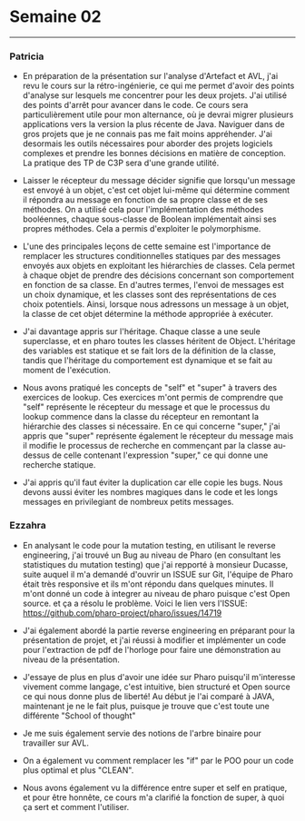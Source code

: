 # Semaine 02

---
### Patricia
- En préparation de la présentation sur l'analyse d'Artefact et AVL, j'ai revu le cours sur la rétro-ingénierie, ce qui me permet d'avoir des points d'analyse sur lesquels me concentrer pour les deux projets. J'ai utilisé des points d'arrêt pour avancer dans le code. Ce cours sera particulièrement utile pour mon alternance, où je devrai migrer plusieurs applications vers la version la plus récente de Java. Naviguer dans de gros projets que je ne connais pas me fait moins appréhender. J'ai desormais les outils nécessaires pour aborder des projets logiciels complexes et prendre les bonnes décisions en matière de conception. La pratique des TP de C3P sera d'une grande utilité.

- Laisser le récepteur du message décider signifie que lorsqu'un message est envoyé à un objet, c'est cet objet lui-même qui détermine comment il répondra au message en fonction de sa propre classe et de ses méthodes. On a utilisé cela pour l'implémentation des méthodes booléennes, chaque sous-classe de Boolean implémentait ainsi ses propres méthodes. Cela a permis d'exploiter le polymorphisme.

- L'une des principales leçons de cette semaine est l'importance de remplacer les structures conditionnelles statiques par des messages envoyés aux objets en exploitant les hiérarchies de classes. Cela permet à chaque objet de prendre des décisions concernant son comportement en fonction de sa classe. En d'autres termes, l'envoi de messages est un choix dynamique, et les classes sont des représentations de ces choix potentiels. Ainsi, lorsque nous adressons un message à un objet, la classe de cet objet détermine la méthode appropriée à exécuter.

- J'ai davantage appris sur l'héritage. Chaque classe a une seule superclasse, et en pharo toutes les classes héritent de Object. L'héritage des variables est statique et se fait lors de la définition de la classe, tandis que l'héritage du comportement est dynamique et se fait au moment de l'exécution.
  
- Nous avons pratiqué les concepts de "self" et "super" à travers des exercices de lookup. Ces exercices m'ont permis de comprendre que "self" représente le récepteur du message et que le processus du lookup commence dans la classe du récepteur en remontant la hiérarchie des classes si nécessaire. En ce qui concerne "super," j'ai appris que "super" représente également le récepteur du message mais il modifie le processus de recherche en commençant par la classe au-dessus de celle contenant l'expression "super," ce qui donne une recherche statique.

- J'ai appris qu'il faut éviter la duplication car elle copie les bugs. Nous devons aussi éviter les nombres magiques dans le code et les longs messages en privilegiant de nombreux petits messages.

### Ezzahra
- En analysant le code pour la mutation testing, en utilisant le reverse engineering, j'ai trouvé un Bug au niveau de Pharo (en consultant les statistiques du mutation testing) que j'ai repporté à monsieur Ducasse, suite auquel il m'a demandé d'ouvrir un ISSUE sur Git, l'équipe de Pharo était très responsive et ils m'ont répondu dans quelques minutes. Il m'ont donné un code à integrer au niveau de pharo puisque c'est Open source. et ça a résolu le problème.
   Voici le lien vers l'ISSUE: https://github.com/pharo-project/pharo/issues/14719

- J'ai également abordé la partie reverse engineering en préparant pour la présentation de projet, et j'ai réussi à modifier et implémenter un code pour l'extraction de pdf de l'horloge pour faire une démonstration au niveau de la présentation.

- J'essaye de plus en plus d'avoir une idée sur Pharo puisqu'il m'interesse vivement comme langage, c'est intuitive, bien structuré et Open source ce qui nous donne plus de liberté! Au début je l'ai comparé à JAVA, maintenant je ne le fait plus, puisque je trouve que c'est toute une différente "School of thought"

- Je me suis également servie des notions de l'arbre binaire pour travailler sur AVL.
  
- On a également vu comment remplacer les "if" par le POO pour un code plus optimal et plus "CLEAN".
  
- Nous avons également vu la différence entre super et self en pratique, et pour être honnête, ce cours m'a clarifié la fonction de super, à quoi ça sert et comment l'utiliser.
